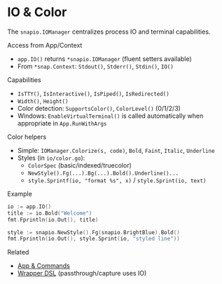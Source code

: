 # IO & Color

The `snapio.IOManager` centralizes process IO and terminal capabilities.

Access from App/Context
- `app.IO()` returns `*snapio.IOManager` (fluent setters available)
- From `*snap.Context`: `Stdout()`, `Stderr()`, `Stdin()`, `IO()`

Capabilities
- `IsTTY()`, `IsInteractive()`, `IsPiped()`, `IsRedirected()`
- `Width()`, `Height()`
- Color detection: `SupportsColor()`, `ColorLevel()` (0/1/2/3)
- Windows: `EnableVirtualTerminal()` is called automatically when appropriate in `App.RunWithArgs`

Color helpers
- Simple: `IOManager.Colorize(s, code)`, `Bold`, `Faint`, `Italic`, `Underline`
- Styles (in `io/color.go`):
  - `ColorSpec` (basic/indexed/truecolor)
  - `NewStyle().Fg(...).Bg(...).Bold().Underline()...`
  - `style.Sprintf(io, "format %s", x)` / `style.Sprint(io, text)`

Example
```go
io := app.IO()
title := io.Bold("Welcome")
fmt.Fprintln(io.Out(), title)

style := snapio.NewStyle().Fg(snapio.BrightBlue).Bold()
fmt.Fprintln(io.Out(), style.Sprint(io, "styled line"))
```

Related
- [App & Commands](./app-and-commands.md)
- [Wrapper DSL](./wrapper.md) (passthrough/capture uses IO)
